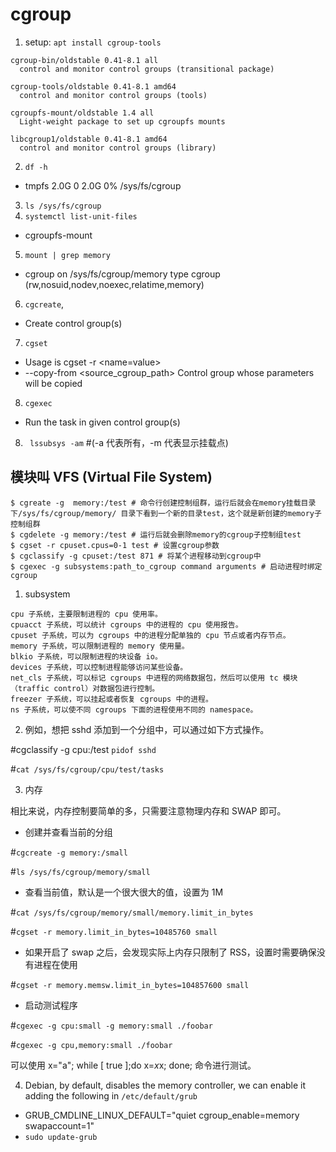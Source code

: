 # cgroup

1. setup: `apt install cgroup-tools`

```
cgroup-bin/oldstable 0.41-8.1 all
  control and monitor control groups (transitional package)

cgroup-tools/oldstable 0.41-8.1 amd64
  control and monitor control groups (tools)

cgroupfs-mount/oldstable 1.4 all
  Light-weight package to set up cgroupfs mounts

libcgroup1/oldstable 0.41-8.1 amd64
  control and monitor control groups (library)
```

2. `df -h`

- tmpfs 2.0G 0 2.0G 0% /sys/fs/cgroup

3.  `ls /sys/fs/cgroup`
4.  `systemctl list-unit-files`

- cgroupfs-mount

5. `mount | grep memory`

- cgroup on /sys/fs/cgroup/memory type cgroup (rw,nosuid,nodev,noexec,relatime,memory)

6. `cgcreate`,

- Create control group(s)

7. `cgset`

- Usage is cgset -r <name=value> <relative path to cgroup>
- --copy-from <source_cgroup_path> Control group whose parameters will be copied

8. `cgexec`

- Run the task in given control group(s)

8. ` lssubsys -am` #(-a 代表所有，-m 代表显示挂载点)

## 模块叫 VFS (Virtual File System)

```
$ cgreate -g  memory:/test # 命令行创建控制组群，运行后就会在memory挂载目录下/sys/fs/cgroup/memory/ 目录下看到一个新的目录test，这个就是新创建的memory子控制组群
$ cgdelete -g memory:/test # 运行后就会删除memory的cgroup子控制组test
$ cgset -r cpuset.cpus=0-1 test # 设置cgroup参数
$ cgclassify -g cpuset:/test 871 # 将某个进程移动到cgroup中
$ cgexec -g subsystems:path_to_cgroup command arguments # 启动进程时绑定 cgroup
```

1. subsystem

```
cpu 子系统，主要限制进程的 cpu 使用率。
cpuacct 子系统，可以统计 cgroups 中的进程的 cpu 使用报告。
cpuset 子系统，可以为 cgroups 中的进程分配单独的 cpu 节点或者内存节点。
memory 子系统，可以限制进程的 memory 使用量。
blkio 子系统，可以限制进程的块设备 io。
devices 子系统，可以控制进程能够访问某些设备。
net_cls 子系统，可以标记 cgroups 中进程的网络数据包，然后可以使用 tc 模块（traffic control）对数据包进行控制。
freezer 子系统，可以挂起或者恢复 cgroups 中的进程。
ns 子系统，可以使不同 cgroups 下面的进程使用不同的 namespace。
```

2. 例如，想把 sshd 添加到一个分组中，可以通过如下方式操作。

#cgclassify -g cpu:/test `pidof sshd`

#`cat /sys/fs/cgroup/cpu/test/tasks`

3. 内存

相比来说，内存控制要简单的多，只需要注意物理内存和 SWAP 即可。

- 创建并查看当前的分组

#`cgcreate -g memory:/small`

#`ls /sys/fs/cgroup/memory/small`

- 查看当前值，默认是一个很大很大的值，设置为 1M

#`cat /sys/fs/cgroup/memory/small/memory.limit_in_bytes`

#`cgset -r memory.limit_in_bytes=10485760 small`

- 如果开启了 swap 之后，会发现实际上内存只限制了 RSS，设置时需要确保没有进程在使用

#`cgset -r memory.memsw.limit_in_bytes=104857600 small`

- 启动测试程序

#`cgexec -g cpu:small -g memory:small ./foobar`

#`cgexec -g cpu,memory:small ./foobar`

可以使用 x="a"; while [ true ];do x=$x$x; done; 命令进行测试。

4. Debian, by default, disables the memory controller, we can enable it adding the following in `/etc/default/grub`

- GRUB_CMDLINE_LINUX_DEFAULT="quiet cgroup_enable=memory swapaccount=1"
- `sudo update-grub`
